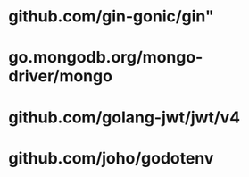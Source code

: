 # github.com/gin-gonic/gin"
# go.mongodb.org/mongo-driver/mongo
# github.com/golang-jwt/jwt/v4
# github.com/joho/godotenv